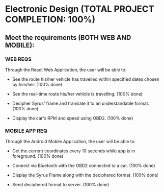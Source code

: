 # Electronic Design (TOTAL PROJECT COMPLETION: 100%)


## Meet the requirements (BOTH WEB AND MOBILE):

### WEB REQS

Through the React Web Application, the user will be able to:

- See the route his/her vehicle has travelled within specified dates chosen by him/her. (100% done)

- See the real-time route his/her vehicle is travelling. (100% done)

- Decipher Syrus' frame and translate it to an understandable format. (100% done)

- Display the car's RPM and speed using OBD2. (100% done)


### MOBILE APP REQ

Through the Android Mobile Application, the user will be able to:

- Get the current coordinates every 10 seconds while app is in foreground. (100% done)

- Connect via Bluetooth with the OBD2 connected to a car. (100% done)

- Display the Syrus Frame along with the deciphered format. (100% done)

- Send deciphered format to server. (100% done)

